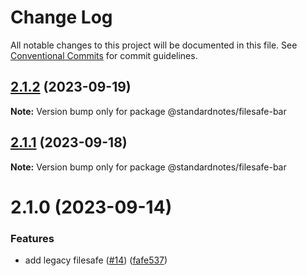 # Change Log

All notable changes to this project will be documented in this file.
See [Conventional Commits](https://conventionalcommits.org) for commit guidelines.

## [2.1.2](https://github.com/standardnotes/plugins/compare/@standardnotes/filesafe-bar@2.1.1...@standardnotes/filesafe-bar@2.1.2) (2023-09-19)

**Note:** Version bump only for package @standardnotes/filesafe-bar

## [2.1.1](https://github.com/standardnotes/plugins/compare/@standardnotes/filesafe-bar@2.1.0...@standardnotes/filesafe-bar@2.1.1) (2023-09-18)

**Note:** Version bump only for package @standardnotes/filesafe-bar

# 2.1.0 (2023-09-14)

### Features

* add legacy filesafe ([#14](https://github.com/standardnotes/plugins/issues/14)) ([fafe537](https://github.com/standardnotes/plugins/commit/fafe5374f3f347e1cc2701c578cbdb0fec5e5a17))
